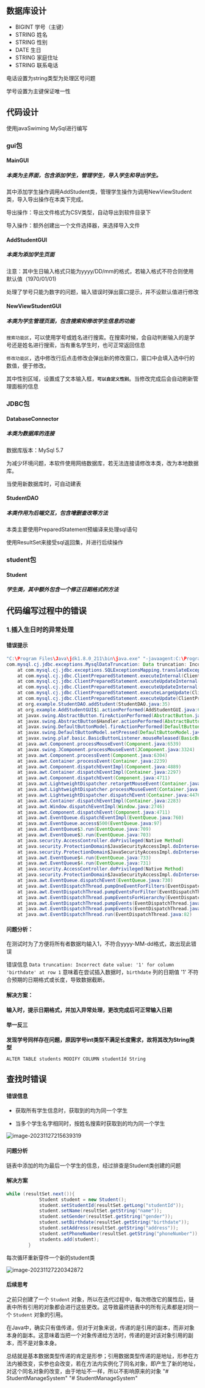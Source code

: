 ## 数据库设计

- BIGINT 学号（主键）
- STRING 姓名
- STRING 性别
- DATE 生日
- STRING 家庭住址
- STRING 联系电话

电话设置为string类型为处理区号问题

学号设置为主键保证唯一性

## 代码设计

使用javaSwiming MySql进行编写

### gui包

#### MainGUI

##### 本类为主界面，包含添加学生，管理学生，导入学生和导出学生。

其中添加学生操作调用AddStudent类，管理学生操作为调用NewViewStudent类，导入导出操作在本类下完成。

导出操作：导出文件格式为CSV类型，自动导出到软件目录下

导入操作：额外创建出一个文件选择器，来选择导入文件

#### AddStudentGUI

##### 本类为添加学生页面

注意：其中生日输入格式只能为yyyy/DD/mm的格式，若输入格式不符合则使用默认值（1970/01/01)

处理了学号只能为数字的问题，输入错误时弹出窗口提示，并不设默认值进行修改

#### NewViewStudentGUI

##### 本类为学生管理页面，包含搜索和修改学生信息的功能

`搜索功能区`，可以使用学号或姓名进行搜索。在搜索时候，会自动判断输入的是学号还是姓名进行搜索，当有重名学生时，也可正常返回信息

`修改功能区`，选中修改行后点击修改会弹出新的修改窗口，窗口中会填入选中行的数值，便于修改。

其中性别区域，设置成了文本输入框，**`可以自定义性别`**。当修改完成后会自动刷新管理面板的信息

### JDBC包

#### DatabaseConnector

##### 本类为数据库的连接

数据库版本：MySql 5.7

为减少环境问题，本软件使用网络数据库，若无法连接请修改本类，改为本地数据库。

当使用新数据库时，可自动建表

#### StudentDAO

##### 本类作用为后端交互，包含增删查改等方法

本类主要使用PreparedStatement预编译来处理sql语句

使用ResultSet来接受sql返回集，并进行后续操作

### student包

#### Student

##### 学生类，其中额外包含一个修正日期格式的方法

## 代码编写过程中的错误

### 1.插入生日时的异常处理

#### 错误提示

```java
"C:\Program Files\Java\jdk1.8.0_211\bin\java.exe" "-javaagent:C:\Program Files\JetBrains\IntelliJ IDEA 2023.2.3\lib\idea_rt.jar=1978:C:\Program Files\JetBrains\IntelliJ IDEA 2023.2.3\bin" -Dfile.encoding=UTF-8 -classpath "C:\Program Files\Java\jdk1.8.0_211\jre\lib\charsets.jar;C:\Program Files\Java\jdk1.8.0_211\jre\lib\deploy.jar;C:\Program Files\Java\jdk1.8.0_211\jre\lib\ext\access-bridge-64.jar;C:\Program Files\Java\jdk1.8.0_211\jre\lib\ext\cldrdata.jar;C:\Program Files\Java\jdk1.8.0_211\jre\lib\ext\dnsns.jar;C:\Program Files\Java\jdk1.8.0_211\jre\lib\ext\jaccess.jar;C:\Program Files\Java\jdk1.8.0_211\jre\lib\ext\jfxrt.jar;C:\Program Files\Java\jdk1.8.0_211\jre\lib\ext\localedata.jar;C:\Program Files\Java\jdk1.8.0_211\jre\lib\ext\nashorn.jar;C:\Program Files\Java\jdk1.8.0_211\jre\lib\ext\sunec.jar;C:\Program Files\Java\jdk1.8.0_211\jre\lib\ext\sunjce_provider.jar;C:\Program Files\Java\jdk1.8.0_211\jre\lib\ext\sunmscapi.jar;C:\Program Files\Java\jdk1.8.0_211\jre\lib\ext\sunpkcs11.jar;C:\Program Files\Java\jdk1.8.0_211\jre\lib\ext\zipfs.jar;C:\Program Files\Java\jdk1.8.0_211\jre\lib\javaws.jar;C:\Program Files\Java\jdk1.8.0_211\jre\lib\jce.jar;C:\Program Files\Java\jdk1.8.0_211\jre\lib\jfr.jar;C:\Program Files\Java\jdk1.8.0_211\jre\lib\jfxswt.jar;C:\Program Files\Java\jdk1.8.0_211\jre\lib\jsse.jar;C:\Program Files\Java\jdk1.8.0_211\jre\lib\management-agent.jar;C:\Program Files\Java\jdk1.8.0_211\jre\lib\plugin.jar;C:\Program Files\Java\jdk1.8.0_211\jre\lib\resources.jar;C:\Program Files\Java\jdk1.8.0_211\jre\lib\rt.jar;C:\Users\IhaveBB\Desktop\code\bite109\StudentManagementSystem\target\classes;D:\Users\IhaveBB\.m2\repository\mysql\mysql-connector-java\8.0.26\mysql-connector-java-8.0.26.jar;D:\Users\IhaveBB\.m2\repository\com\google\protobuf\protobuf-java\3.11.4\protobuf-java-3.11.4.jar" org.example.AddStudentGUI
com.mysql.cj.jdbc.exceptions.MysqlDataTruncation: Data truncation: Incorrect date value: '1' for column 'birthdate' at row 1
	at com.mysql.cj.jdbc.exceptions.SQLExceptionsMapping.translateException(SQLExceptionsMapping.java:104)
	at com.mysql.cj.jdbc.ClientPreparedStatement.executeInternal(ClientPreparedStatement.java:953)
	at com.mysql.cj.jdbc.ClientPreparedStatement.executeUpdateInternal(ClientPreparedStatement.java:1092)
	at com.mysql.cj.jdbc.ClientPreparedStatement.executeUpdateInternal(ClientPreparedStatement.java:1040)
	at com.mysql.cj.jdbc.ClientPreparedStatement.executeLargeUpdate(ClientPreparedStatement.java:1350)
	at com.mysql.cj.jdbc.ClientPreparedStatement.executeUpdate(ClientPreparedStatement.java:1025)
	at org.example.StudentDAO.addStudent(StudentDAO.java:35)
	at org.example.AddStudentGUI$1.actionPerformed(AddStudentGUI.java:65)
	at javax.swing.AbstractButton.fireActionPerformed(AbstractButton.java:2022)
	at javax.swing.AbstractButton$Handler.actionPerformed(AbstractButton.java:2348)
	at javax.swing.DefaultButtonModel.fireActionPerformed(DefaultButtonModel.java:402)
	at javax.swing.DefaultButtonModel.setPressed(DefaultButtonModel.java:259)
	at javax.swing.plaf.basic.BasicButtonListener.mouseReleased(BasicButtonListener.java:252)
	at java.awt.Component.processMouseEvent(Component.java:6539)
	at javax.swing.JComponent.processMouseEvent(JComponent.java:3324)
	at java.awt.Component.processEvent(Component.java:6304)
	at java.awt.Container.processEvent(Container.java:2239)
	at java.awt.Component.dispatchEventImpl(Component.java:4889)
	at java.awt.Container.dispatchEventImpl(Container.java:2297)
	at java.awt.Component.dispatchEvent(Component.java:4711)
	at java.awt.LightweightDispatcher.retargetMouseEvent(Container.java:4904)
	at java.awt.LightweightDispatcher.processMouseEvent(Container.java:4535)
	at java.awt.LightweightDispatcher.dispatchEvent(Container.java:4476)
	at java.awt.Container.dispatchEventImpl(Container.java:2283)
	at java.awt.Window.dispatchEventImpl(Window.java:2746)
	at java.awt.Component.dispatchEvent(Component.java:4711)
	at java.awt.EventQueue.dispatchEventImpl(EventQueue.java:760)
	at java.awt.EventQueue.access$500(EventQueue.java:97)
	at java.awt.EventQueue$3.run(EventQueue.java:709)
	at java.awt.EventQueue$3.run(EventQueue.java:703)
	at java.security.AccessController.doPrivileged(Native Method)
	at java.security.ProtectionDomain$JavaSecurityAccessImpl.doIntersectionPrivilege(ProtectionDomain.java:74)
	at java.security.ProtectionDomain$JavaSecurityAccessImpl.doIntersectionPrivilege(ProtectionDomain.java:84)
	at java.awt.EventQueue$4.run(EventQueue.java:733)
	at java.awt.EventQueue$4.run(EventQueue.java:731)
	at java.security.AccessController.doPrivileged(Native Method)
	at java.security.ProtectionDomain$JavaSecurityAccessImpl.doIntersectionPrivilege(ProtectionDomain.java:74)
	at java.awt.EventQueue.dispatchEvent(EventQueue.java:730)
	at java.awt.EventDispatchThread.pumpOneEventForFilters(EventDispatchThread.java:205)
	at java.awt.EventDispatchThread.pumpEventsForFilter(EventDispatchThread.java:116)
	at java.awt.EventDispatchThread.pumpEventsForHierarchy(EventDispatchThread.java:105)
	at java.awt.EventDispatchThread.pumpEvents(EventDispatchThread.java:101)
	at java.awt.EventDispatchThread.pumpEvents(EventDispatchThread.java:93)
	at java.awt.EventDispatchThread.run(EventDispatchThread.java:82)

```

#### 问题分析：

在测试时为了方便将所有者数据均输入1，不符合yyyy-MM-dd格式，故出现此错误

错误信息 `Data truncation: Incorrect date value: '1' for column 'birthdate' at row 1` 意味着在尝试插入数据时，`birthdate` 列的日期值 '1' 不符合预期的日期格式或长度，导致数据截断。

#### 解决方案：

**输入时，提示日期格式，并加入异常处理，更改完成后可正常输入日期**

#### 举一反三

**发现学号同样存在问题，原因学号int类型不满足长度需求，故将其改为String类型**

```mysql
ALTER TABLE students MODIFY COLUMN studentId String
```

## 查找时错误

#### 错误信息

- 获取所有学生信息时，获取到的均为同一个学生

- 当多个学生名字相同时，按姓名搜索时获取到的均为同一个学生

![image-20231127215639319](./软件设计.assets/image-20231127215639319.png)

#### 问题分析

链表中添加的均为最后一个学生的信息，经过排查是Student类创建的问题

#### 解决方案

```java
while (resultSet.next()){
			Student student = new Student();
			student.setStudentId(resultSet.getLong("studentId"));
			student.setName(resultSet.getString("name"));
			student.setGender(resultSet.getString("gender"));
			student.setBirthdate(resultSet.getString("birthdate"));
			student.setAddress(resultSet.getString("address"));
			student.setPhoneNumber(resultSet.getString("phoneNumber"));
			students.add(student);
		}
```

每次循环重新穿件一个新的student类

![image-20231127220342872](./软件设计.assets/image-20231127220342872.png)

#### 后续思考

之前只创建了一个 `Student` 对象，所以在迭代过程中，每次修改它的属性后，链表中所有引用的对象都会进行这些更改。这导致最终链表中的所有元素都是对同一个 `Student` 对象的引用。

在Java中，确实只有值传递，但对于对象来说，传递的是引用的副本，而非对象本身的副本。这意味着当把一个对象传递给方法时，传递的是对该对象引用的副本，而不是对象本身。

总结就是基本数据类型传递的肯定是形参；引用数据类型传递的是地址，形参在方法内被改变，实参也会改变，若在方法内实例化了同名对象，即产生了新的地址，对这个同名对象的改变，由于地址不一样，所以不影响原来的对象
"# StudentManageSystem" 
"# StudentManageSystem" 

